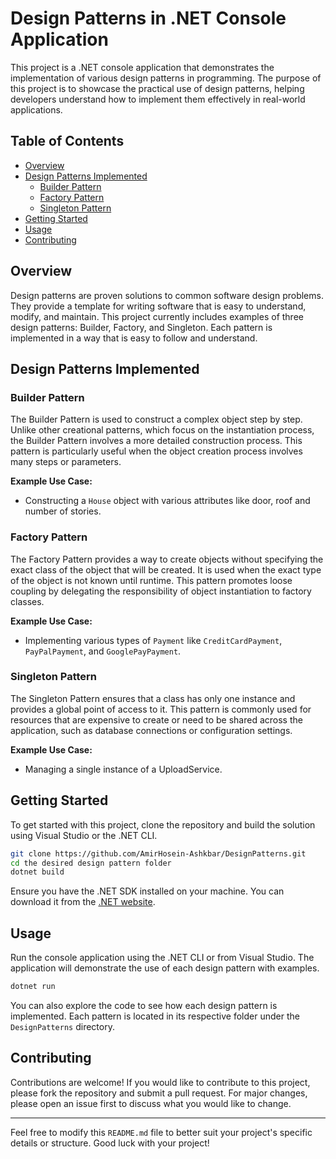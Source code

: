 # Design Patterns in .NET Console Application

This project is a .NET console application that demonstrates the implementation of various design patterns in programming. The purpose of this project is to showcase the practical use of design patterns, helping developers understand how to implement them effectively in real-world applications.

## Table of Contents
- [Overview](#overview)
- [Design Patterns Implemented](#design-patterns-implemented)
  - [Builder Pattern](#builder-pattern)
  - [Factory Pattern](#factory-pattern)
  - [Singleton Pattern](#singleton-pattern)
- [Getting Started](#getting-started)
- [Usage](#usage)
- [Contributing](#contributing)

## Overview
Design patterns are proven solutions to common software design problems. They provide a template for writing software that is easy to understand, modify, and maintain. This project currently includes examples of three design patterns: Builder, Factory, and Singleton. Each pattern is implemented in a way that is easy to follow and understand.

## Design Patterns Implemented

### Builder Pattern
The Builder Pattern is used to construct a complex object step by step. Unlike other creational patterns, which focus on the instantiation process, the Builder Pattern involves a more detailed construction process. This pattern is particularly useful when the object creation process involves many steps or parameters.

**Example Use Case:**
- Constructing a `House` object with various attributes like door, roof and number of stories.

### Factory Pattern
The Factory Pattern provides a way to create objects without specifying the exact class of the object that will be created. It is used when the exact type of the object is not known until runtime. This pattern promotes loose coupling by delegating the responsibility of object instantiation to factory classes.

**Example Use Case:**
- Implementing various types of `Payment` like `CreditCardPayment`, `PayPalPayment`, and `GooglePayPayment`.

### Singleton Pattern
The Singleton Pattern ensures that a class has only one instance and provides a global point of access to it. This pattern is commonly used for resources that are expensive to create or need to be shared across the application, such as database connections or configuration settings.

**Example Use Case:**
- Managing a single instance of a UploadService.

## Getting Started

To get started with this project, clone the repository and build the solution using Visual Studio or the .NET CLI.

```bash
git clone https://github.com/AmirHosein-Ashkbar/DesignPatterns.git
cd the desired design pattern folder
dotnet build
```

Ensure you have the .NET SDK installed on your machine. You can download it from the [.NET website](https://dotnet.microsoft.com/download).

## Usage

Run the console application using the .NET CLI or from Visual Studio. The application will demonstrate the use of each design pattern with examples.

```bash
dotnet run
```

You can also explore the code to see how each design pattern is implemented. Each pattern is located in its respective folder under the `DesignPatterns` directory.

## Contributing

Contributions are welcome! If you would like to contribute to this project, please fork the repository and submit a pull request. For major changes, please open an issue first to discuss what you would like to change.


---

Feel free to modify this `README.md` file to better suit your project's specific details or structure. Good luck with your project!
